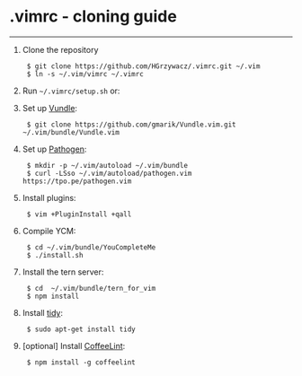 .vimrc - cloning guide
======
-------------------------------

1. Clone the repository

        $ git clone https://github.com/HGrzywacz/.vimrc.git ~/.vim
        $ ln -s ~/.vim/vimrc ~/.vimrc

2. Run `~/.vimrc/setup.sh` or:

2. Set up [Vundle]:

        $ git clone https://github.com/gmarik/Vundle.vim.git ~/.vim/bundle/Vundle.vim

3. Set up [Pathogen]:

        $ mkdir -p ~/.vim/autoload ~/.vim/bundle
        $ curl -LSso ~/.vim/autoload/pathogen.vim https://tpo.pe/pathogen.vim

4. Install plugins:

        $ vim +PluginInstall +qall

5. Compile YCM:

        $ cd ~/.vim/bundle/YouCompleteMe
        $ ./install.sh

6. Install the tern server:

        $ cd  ~/.vim/bundle/tern_for_vim
        $ npm install

7. Install [tidy]:

        $ sudo apt-get install tidy

8. [optional] Install [CoffeeLint]:

        $ npm install -g coffeelint

[Vundle]:http://github.com/gmarik/Vundle.vim
[Pathogen]:https://github.com/tpope/vim-pathogen
[CoffeeLint]:http://www.coffeelint.org/
[tidy]:http://tidy.sourceforge.net/
